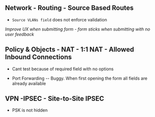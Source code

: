 ## Network - Routing - Source Based Routes
- `Source VLANs field` does not enforce validation

*Improve UX when submitting form - form sticks when submitting with no user feedback*

## Policy & Objects - NAT - 1:1 NAT - Allowed Inbound Connections
- Cant test because of required field with no options

- Port Forwarding -- Buggy. When first opening the form all fields are already available

## VPN -IPSEC - Site-to-Site IPSEC
- PSK is not hidden